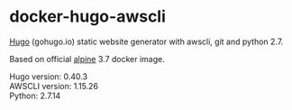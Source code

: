 # docker-hugo-awscli

[Hugo](https://github.com/gohugoio/hugo) (gohugo.io) static website generator with awscli, git and python 2.7.

Based on official [alpine](https://hub.docker.com/\_/alpine/) 3.7 docker image.

Hugo version: 0.40.3  
AWSCLI version: 1.15.26  
Python: 2.7.14  
